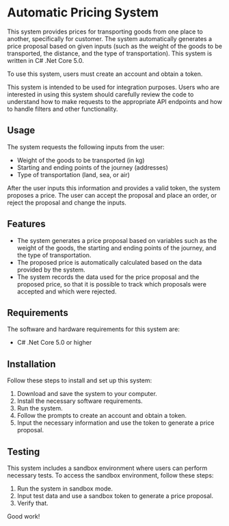 <h1>Automatic Pricing System</h1>
<p>This system provides prices for transporting goods from one place to another, specifically for customer. The system automatically generates a price proposal based on given inputs (such as the weight of the goods to be transported, the distance, and the type of transportation). This system is written in C# .Net Core 5.0.</p>
<p>To use this system, users must create an account and obtain a token.</p>
<p>This system is intended to be used for integration purposes. Users who are interested in using this system should carefully review the code to understand how to make requests to the appropriate API endpoints and how to handle filters and other functionality.</p>
<h2>Usage</h2>
<p>The system requests the following inputs from the user:</p>
<ul>
  <li>Weight of the goods to be transported (in kg)</li>
  <li>Starting and ending points of the journey (addresses)</li>
  <li>Type of transportation (land, sea, or air)</li>
</ul>
<p>After the user inputs this information and provides a valid token, the system proposes a price. The user can accept the proposal and place an order, or reject the proposal and change the inputs.</p>
<h2>Features</h2>
<ul>
  <li>The system generates a price proposal based on variables such as the weight of the goods, the starting and ending points of the journey, and the type of transportation.</li>
  <li>The proposed price is automatically calculated based on the data provided by the system.</li>
  <li>The system records the data used for the price proposal and the proposed price, so that it is possible to track which proposals were accepted and which were rejected.</li>
</ul>
<h2>Requirements</h2>
<p>The software and hardware requirements for this system are:</p>
<ul>
  <li>C# .Net Core 5.0 or higher</li>
</ul>
<h2>Installation</h2>
<p>Follow these steps to install and set up this system:</p>
<ol>
  <li>Download and save the system to your computer.</li>
  <li>Install the necessary software requirements.</li>
  <li>Run the system.</li>
  <li>Follow the prompts to create an account and obtain a token.</li>
  <li>Input the necessary information and use the token to generate a price proposal.</li>
</ol>
<h2>Testing</h2>
<p>This system includes a sandbox environment where users can perform necessary tests. To access the sandbox environment, follow these steps:</p>
<ol>
<li>Run the system in sandbox mode.</li>
<li>Input test data and use a sandbox token to generate a price proposal.</li>
<li>Verify that.</li>
  </ol>
<p>Good work!</p>
